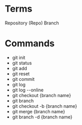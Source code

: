 # Terms
Repository (Repo)
Branch
# Commands
- git init
- git status
- git add
- git reset 
- git commit 
- git log
- git log --online
- git checkout {branch name}
- git branch
- git checkout -b {branch name}
- git merge {branch name}
- git branch -d {branch name}